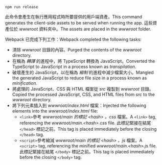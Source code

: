 ```console
npm run release
```

<span data-ttu-id="95266-101">此命令會產生在執行應用程式時所要提供的用戶端資產。</span><span class="sxs-lookup"><span data-stu-id="95266-101">This command generates the client-side assets to be served when running the app.</span></span> <span data-ttu-id="95266-102">這些資產位於 *wwwroot* 資料夾中。</span><span class="sxs-lookup"><span data-stu-id="95266-102">The assets are placed in the *wwwroot* folder.</span></span>

<span data-ttu-id="95266-103">Webpack 已完成下列工作：</span><span class="sxs-lookup"><span data-stu-id="95266-103">Webpack completed the following tasks:</span></span>

* <span data-ttu-id="95266-104">清除 *wwwroot* 目錄的內容。</span><span class="sxs-lookup"><span data-stu-id="95266-104">Purged the contents of the *wwwroot* directory.</span></span>
* <span data-ttu-id="95266-105">在稱為 *轉譯* 的進程中，將 TypeScript 轉換為 JavaScript。</span><span class="sxs-lookup"><span data-stu-id="95266-105">Converted the TypeScript to JavaScript in a process known as *transpilation*.</span></span>
* <span data-ttu-id="95266-106">破壞產生的 JavaScript，以在稱為 *縮制* 的進程中減少檔案大小。</span><span class="sxs-lookup"><span data-stu-id="95266-106">Mangled the generated JavaScript to reduce file size in a process known as *minification*.</span></span>
* <span data-ttu-id="95266-107">將處理的 JavaScript、CSS 與 HTML 檔案從 *src* 複製到 *wwwroot* 目錄。</span><span class="sxs-lookup"><span data-stu-id="95266-107">Copied the processed JavaScript, CSS, and HTML files from *src* to the *wwwroot* directory.</span></span>
* <span data-ttu-id="95266-108">將下列元素插入到 *wwwroot/index.html* 檔案：</span><span class="sxs-lookup"><span data-stu-id="95266-108">Injected the following elements into the *wwwroot/index.html* file:</span></span>
  * <span data-ttu-id="95266-109">`<link>`參考 *wwwroot/main 的標記 \<hash\> 。css* 檔案。</span><span class="sxs-lookup"><span data-stu-id="95266-109">A `<link>` tag, referencing the *wwwroot/main.\<hash\>.css* file.</span></span> <span data-ttu-id="95266-110">此標記緊接在結尾 `</head>` 標記之前。</span><span class="sxs-lookup"><span data-stu-id="95266-110">This tag is placed immediately before the closing `</head>` tag.</span></span>
  * <span data-ttu-id="95266-111">`<script>`參考縮減 *wwwroot/main 的標記 \<hash\> 。js* 檔案。</span><span class="sxs-lookup"><span data-stu-id="95266-111">A `<script>` tag, referencing the minified *wwwroot/main.\<hash\>.js* file.</span></span> <span data-ttu-id="95266-112">此標記緊接在結尾 `</body>` 標記之前。</span><span class="sxs-lookup"><span data-stu-id="95266-112">This tag is placed immediately before the closing `</body>` tag.</span></span>